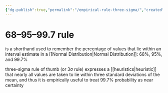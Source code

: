 ```yaml
---
{"dg-publish":true,"permalink":"/empirical-rule-three-sigma/","created":"","updated":""}
---
```



# 68–95–99.7 rule


is a shorthand used to remember the percentage of values that lie within an interval estimate in a [[Normal Distribution\|Normal Distribution]]: 68%, 95%, and 99.7%

three-sigma rule of thumb (or 3σ rule) expresses a [[heuristics\|heuristic]] that nearly all values are taken to lie within three standard deviations of the mean, and thus it is empirically useful to treat 99.7% probability as near certainty